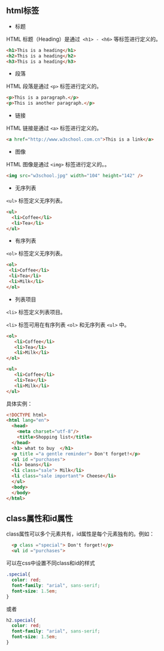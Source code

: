 ## html标签

* 标题   

HTML 标题（Heading）是通过` <h1> - <h6>` 等标签进行定义的。

```html
<h1>This is a heading</h1>
<h2>This is a heading</h2>
<h3>This is a heading</h3>
```
* 段落   

HTML 段落是通过 `<p>` 标签进行定义的。
```html
<p>This is a paragraph.</p>
<p>This is another paragraph.</p>
```
* 链接     

HTML 链接是通过 `<a>` 标签进行定义的。
```html
<a href="http://www.w3school.com.cn">This is a link</a>
```
* 图像   

HTML 图像是通过 `<img>` 标签进行定义的。。
```html
<img src="w3school.jpg" width="104" height="142" />
```
* 无序列表     

`<ul>` 标签定义无序列表。  

 ```html
<ul>
   <li>Coffee</li>
   <li>Tea</li>
</ul>
```

* 有序列表     

`<ol>` 标签定义无序列表。  

 ```html
<ol>
  <li>Coffee</li>
  <li>Tea</li>
  <li>Milk</li>
</ol>
```  

* 列表项目   

`<li>` 标签定义列表项目。   

`<li>` 标签可用在有序列表 `<ol>` 和无序列表 `<ul>` 中。  

```html
<ol>
   <li>Coffee</li>
   <li>Tea</li>
   <li>Milk</li>
</ol>

<ul>
   <li>Coffee</li>
   <li>Tea</li>
   <li>Milk</li>
</ul>
```
     
具体实例：
```html
<!DOCTYPE html>
<html lang="en">
  <head>
    <meta charset="utf-8"/>
    <title>Shopping list</title>
  </head>
  <h1> what to buy  </h1>
  <p title ="a gentle reminder"> Don't forget!</p>
  <ul id ="purchases"> 
  <li> beans</li>
  <li class="sale"> Milk</li>
  <li class="sale important"> Cheese</li>
  </ul>
  <body>
  </body>
</html>
```
## class属性和id属性 
class属性可以多个元素共有，id属性是每个元素独有的。例如： 

```html
  <p class ="special"> Don't forget!</p>
  <ul id ="purchases"> 
  ```
   
可以在css中设置不同class和id的样式    

```css
.special{
  color: red;
  font-family: "arial", sans-serif;
  font-size: 1.5em;
}
```
或者
```css
h2.special{
  color: red;
  font-family: "arial", sans-serif;
  font-size: 1.5em;
}
```

